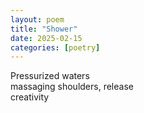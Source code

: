 ```yaml
---
layout: poem
title: "Shower"
date: 2025-02-15
categories: [poetry]
---
```


Pressurized waters   
massaging shoulders, release  
creativity  

